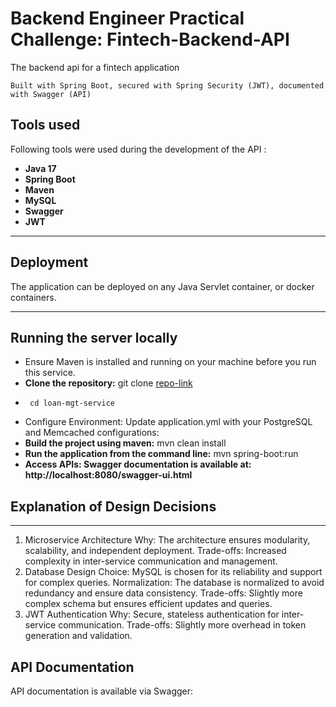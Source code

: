 #  Backend Engineer Practical Challenge: Fintech-Backend-API
The backend api for a fintech application


`Built with Spring Boot, secured with Spring Security (JWT), documented with Swagger (API)`

## Tools used ##
Following tools were used during the development of the API :
- **Java 17**
- **Spring Boot**
- **Maven**
- **MySQL**
- **Swagger** 
- **JWT**

---


## Deployment ##
The application can be deployed on any Java Servlet container, or docker containers.

---

## Running the server locally ##
*  Ensure Maven is installed and running on your machine before you run this service.
* **Clone the repository:** git clone [repo-link](https://github.com/musty-codified/practical-challenge.git)

-      cd loan-mgt-service
*  Configure Environment: Update application.yml with your PostgreSQL and Memcached configurations:
* **Build the project using maven:** mvn clean install
* **Run the application from the command line:** mvn spring-boot:run
* **Access APIs: Swagger documentation is available at: http://localhost:8080/swagger-ui.html**

## Explanation of Design Decisions ##

---
1.  Microservice Architecture
   Why: The architecture ensures modularity, scalability, and independent deployment.
   Trade-offs: Increased complexity in inter-service communication and management.
2. Database Design
   Choice: MySQL is chosen for its reliability and support for complex queries.
   Normalization: The database is normalized to avoid redundancy and ensure data consistency.
   Trade-offs: Slightly more complex schema but ensures efficient updates and queries.
3. JWT Authentication
   Why: Secure, stateless authentication for inter-service communication.
   Trade-offs: Slightly more overhead in token generation and validation.


## API Documentation ##
API documentation is available via Swagger:














